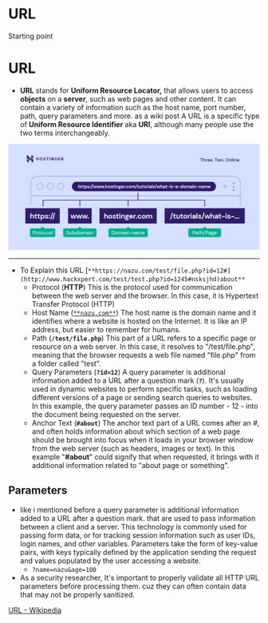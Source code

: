 # URL

Starting point

# URL

- **URL** stands for **Uniform Resource Locator,** that allows users to access **objects** on a **server**, such as web pages and other content. It can contain a variety of information such as the host name, port number, path, query parameters and more. as a wiki post A URL is a specific type of **Uniform Resource Identifier** aka **URI**, although many people use the two terms interchangeably.

![the-structure-of-a-url.png](URL%20712c8d5fb3884021a9c0abb23249a6aa/the-structure-of-a-url.png)

---

- To Explain this URL [`**https://nazu.com/test/file.php?id=12#](http://www.hackxpert.com/test/test.php?id=1245#nsksjhd)about**`
    - Protocol (**HTTP**) This is the protocol used for communication between the web server and the browser. In this case, it is Hypertext Transfer Protocol (HTTP)
    - Host Name ([`**nazu.com**`](http://www.hackxpert.com/)) The host name is the domain name and it identifies where a website is hosted on the Internet. It is like an IP address, but easier to remember for humans.
    - Path (**`/test/file.php`**) This part of a URL refers to a specific page or resource on a web server. In this case, it resolves to "/test/file.php", meaning that the browser requests a web file named "file.php" from a folder called "test".
    - Query Parameters (**`?id=12`**) A query parameter is additional information added to a URL after a question mark (**`?`**). It's usually used in dynamic websites to perform specific tasks, such as loading different versions of a page or sending search queries to websites. In this example, the query parameter passes an ID number - 12 - into the document being requested on the server.
    - Anchor Text (**`#about`**) The anchor text part of a URL comes after an #, and often holds information about which section of a web page should be brought into focus when it loads in your browser window from the web server (such as headers, images or text). In this example "**#about**" could signify that when requested, it brings with it additional information related to "about page or something".

## Parameters

- like i mentioned before  a query parameter is additional information added to a URL after a question mark. that are used to pass information between a client and a server. This technology is commonly used for passing form data, or for tracking session information such as user IDs, login names, and other variables. Parameters take the form of key-value pairs, with keys typically defined by the application sending the request and values populated by the user accessing a website.
    - `?name=nazu&age=100`
- As a security researcher, It's important to properly validate all HTTP URL parameters before processing them. cuz they can often contain data that may not be properly sanitized.

[URL - Wikipedia](https://en.wikipedia.org/wiki/URL)
